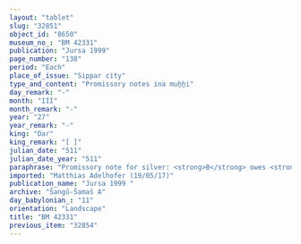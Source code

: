 ```yaml
---
layout: "tablet"
slug: "32851"
object_id: "8650"
museum_no_: "BM 42331"
publication: "Jursa 1999"
page_number: "138"
period: "Each"
place_of_issue: "Sippar city"
type_and_content: "Promissory notes ina muẖẖi"
day_remark: "-"
month: "III"
month_remark: "-"
year: "27"
year_remark: "-"
king: "Dar"
king_remark: "[ ]"
julian_date: "511"
julian_date_year: "511"
paraphrase: "Promissory note for silver: <strong>B</strong> owes <strong>A</strong> &frac12; minas of white cut unstamped silver of 1/8 alloy. The debt bears a monthly interest of 1 shekel of silver per mina (20%). At least 3 witnesses and the scribe: Tattannu/Marduk-nāṣir.<br /> &nbsp;<br /> <strong>A</strong>&nbsp;= Balāṭu/Mu&scaron;ēzib-Marduk//I&scaron;paru; <strong>B</strong>&nbsp;= Bēl-rēmanni/Mu&scaron;eb&scaron;i-Marduk//&Scaron;ang&ucirc;-&Scaron;ama&scaron;<br /> &nbsp;"
imported: "Matthias Adelhofer (19/05/17)"
publication_name: "Jursa 1999 "
archive: "Šangû-Šamaš A"
day_babylonian_: "11"
orientation: "Landscape"
title: "BM 42331"
previous_item: "32854"
---
```

